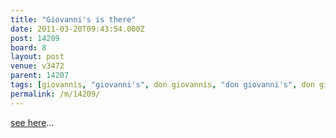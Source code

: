 ```yaml
---
title: "Giovanni's is there"
date: 2011-03-20T09:43:54.000Z
post: 14209
board: 8
layout: post
venue: v3472
parent: 14207
tags: [giovannis, "giovanni's", don giovannis, "don giovanni's", don giovanni, giovanni]
permalink: /m/14209/
---
```

<a href="http://www.folkestonegerald.com/giovanni-s/restaurant-food-venue-3472/index.html">see here</a>...
